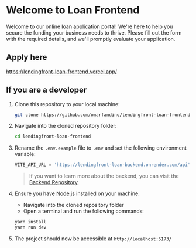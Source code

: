 # Welcome to Loan Frontend

Welcome to our online loan application portal! We're here to help you secure the funding your business needs to thrive. Please fill out the form with the required details, and we'll promptly evaluate your application.

## Apply here

https://lendingfront-loan-frontend.vercel.app/

## If you are a developer

1. Clone this repository to your local machine:
   ```sh
   git clone https://github.com/omarfandino/lendingfront-loan-frontend.git
   ```
2. Navigate into the cloned repository folder:
   ```sh
   cd lendingfront-loan-frontend
   ```
3. Rename the `.env.example` file to `.env` and set the following environment variable:

   ```js
   VITE_API_URL = 'https://lendingfront-loan-backend.onrender.com/api'
   ```

   > If you want to learn more about the backend, you can visit the [Backend Repository](https://github.com/omarfandino/lendingfront-loan-backend).

4. Ensure you have [Node.js](https://nodejs.org/) installed on your machine.

   - Navigate into the cloned repository folder
   - Open a terminal and run the following commands:

   ```sh
   yarn install
   yarn run dev
   ```

5. The project should now be accessible at `http://localhost:5173/`
